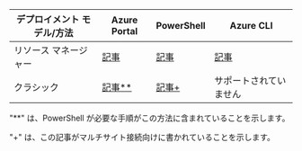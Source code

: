 | **デプロイメント モデル/方法** | **Azure Portal** | **PowerShell** | **Azure CLI** |
| --- | --- | --- | --- |
| リソース マネージャー |[記事](../articles/vpn-gateway/vpn-gateway-howto-site-to-site-resource-manager-portal.md) |[記事](../articles/vpn-gateway/vpn-gateway-create-site-to-site-rm-powershell.md) | [記事](../articles/vpn-gateway/vpn-gateway-howto-site-to-site-resource-manager-cli.md) |
| クラシック |[記事**](../articles/vpn-gateway/vpn-gateway-howto-site-to-site-classic-portal.md) |[記事+](../articles/vpn-gateway/vpn-gateway-multi-site.md) | サポートされていません |

"**" は、PowerShell が必要な手順がこの方法に含まれていることを示します。

"+" は、この記事がマルチサイト接続向けに書かれていることを示します。